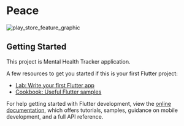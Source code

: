 # Peace



![play_store_feature_graphic](https://user-images.githubusercontent.com/87913082/173658010-6286dbe6-c957-4e55-b17e-708f3c1b0cab.png)


## Getting Started

This project is Mental Health Tracker application.

A few resources to get you started if this is your first Flutter project:

- [Lab: Write your first Flutter app](https://docs.flutter.dev/get-started/codelab)
- [Cookbook: Useful Flutter samples](https://docs.flutter.dev/cookbook)

For help getting started with Flutter development, view the
[online documentation](https://docs.flutter.dev/), which offers tutorials,
samples, guidance on mobile development, and a full API reference.
